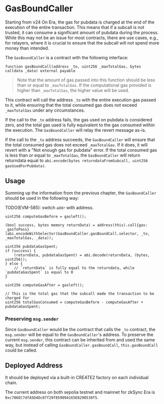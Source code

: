 # GasBoundCaller

Starting from v24 On Era, the gas for pubdata is charged at the end of the execution of the entire transaction. This means that if a subcall is not trusted, it can consume a significant amount of pubdata during the process. While this may not be an issue for most contracts, there are use cases, e.g., for relayers, where it is crucial to ensure that the subcall will not spend more money than intended.

The `GasBoundCaller` is a contract with the following interface:

```solidity
function gasBoundCall(address _to, uint256 _maxTotalGas, bytes calldata _data) external payable
```

> Note that the amount of gas passed into this function should be less than or equal to `_maxTotalGas`. If the computational gas provided is higher than `_maxTotalGas`, the higher value will be used.

This contract will call the address `_to` with the entire execution gas passed to it, while ensuring that the total consumed gas does not exceed `_maxTotalGas` under any circumstances.

If the call to the `_to` address fails, the gas used on pubdata is considered zero, and the total gas used is fully equivalent to the gas consumed within the execution. The `GasBoundCaller` will relay the revert message as-is.

If the call to the `_to` address succeeds, the `GasBoundCaller` will ensure that the total consumed gas does not exceed `_maxTotalGas`. If it does, it will revert with a "Not enough gas for pubdata" error. If the total consumed gas is less than or equal to `_maxTotalGas`, the `GasBoundCaller` will return returndata equal to `abi.encode(bytes returndataFromSubcall, uint256 gasUsedForPubdata)`.

## Usage

Summing up the information from the previous chapter, the `GasBoundCaller` should be used in the following way:

TODO(EVM-585): switch `addr` with address.

```solidity
uint256 computeGasBefore = gasleft();

(bool success, bytes memory returnData) = address(this).call{gas: _gasToPass}(abi.encodeWithSelector(GasBoundCaller.gasBoundCall.selector, _to, _maxTotalGas, _data));

uint256 pubdataGasSpent;
if (success) {
    (returnData, pubdataGasSpent) = abi.decode(returnData, (bytes, uint256));
} else {
    // `returnData` is fully equal to the returndata, while `pubdataGasSpent` is equal to 0
}

uint256 computeGasAfter = gasleft();

// This is the total gas that the subcall made the transaction to be charged for
uint256 totalGasConsumed = computeGasBefore - computeGasAfter + pubdataGasSpent;
```

### Preserving `msg.sender`

Since `GasBoundCaller` would be the contract that calls the `_to` contract, the `msg.sender` will be equal to the `GasBoundCaller`'s address. To preserve the current `msg.sender`, this contract can be inherited from and used the same way, but instead of calling `GasBoundCaller.gasBoundCall`, `this.gasBoundCall` could be called.

## Deployed Address

It should be deployed via a built-in CREATE2 factory on each individual chain.

The current address on both sepolia testnet and mainnet for zkSync Era is `0xc706EC7dfA5D4Dc87f29f859094165E8290530f5`.

